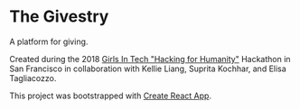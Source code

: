 # The Givestry

A platform for giving.

Created during the 2018 [Girls In Tech "Hacking for Humanity"](http://hackingforhumanity.girlsintech.org/) Hackathon in San Francisco in collaboration with Kellie Liang, Suprita Kochhar, and Elisa Tagliacozzo.

This project was bootstrapped with [Create React App](https://github.com/facebookincubator/create-react-app).